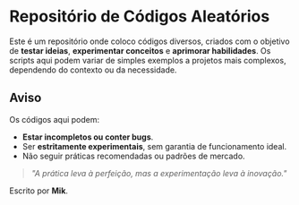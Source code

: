 # Repositório de Códigos Aleatórios

Este é um repositório onde coloco códigos diversos, criados com o objetivo de **testar ideias**, **experimentar conceitos** e **aprimorar habilidades**. Os scripts aqui podem variar de simples exemplos a projetos mais complexos, dependendo do contexto ou da necessidade.

## Aviso

Os códigos aqui podem:
- **Estar incompletos ou conter bugs**.
- Ser **estritamente experimentais**, sem garantia de funcionamento ideal.
- Não seguir práticas recomendadas ou padrões de mercado.

> *"A prática leva à perfeição, mas a experimentação leva à inovação."*

Escrito por **Mik**.
